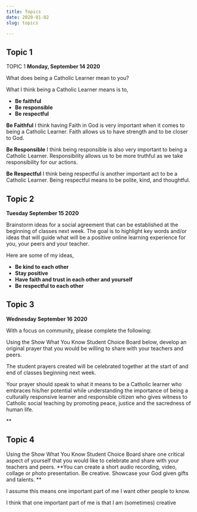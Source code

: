 ```yaml
---
title: Topics
date: 2020-01-02
slug: topics

---
```

## Topic 1
TOPIC 1
**Monday, September 14 2020**

What does being a Catholic Learner mean to you?

What I think being a Catholic Learner means is to,

* **Be faithful**
* **Be responsible**
* **Be respectful**

**Be Faithful**
I think having Faith in God is very important when it comes to being a Catholic Learner. Faith allows us to have strength and to be closer to God.

**Be Responsible**
I think being responsible is also very important to being a Catholic Learner.
Responsibility allows us to be more truthful as we take responsibility for our actions.

**Be Respectful**
I think being respectful is another important act to be a Catholic Learner.
Being respectful means to be polite, kind, and thoughtful.


## Topic 2

**Tuesday September 15 2020**

Brainstorm ideas for a social agreement that can be established at the beginning of classes next week. The goal is to highlight key words and/or ideas that will guide what will be a positive online learning experience for you, your peers and your teacher. 

Here are some of my ideas,

* **Be kind to each other**
* **Stay positive** 
* **Have faith and trust in each other and yourself**
* **Be respectful to each other**


## Topic 3

**Wednesday September 16 2020**


With a focus on community, please complete the following:

Using the Show What You Know Student Choice Board below, develop an original prayer that you would be willing to share with your teachers and peers. 

The student prayers created will be celebrated together at the start of and end of classes beginning next week. 

Your prayer should speak to what it means to be a Catholic learner who embraces his/her potential while understanding the importance of being a culturally responsive learner and responsible citizen who gives witness to Catholic social teaching by promoting peace, justice and the sacredness of human life.

**

## Topic 4

Using the Show What You Know Student Choice Board share one critical aspect of yourself that you would like to celebrate and share with your teachers and peers. **You can create a short audio recording, video, collage or photo presentation. Be creative. Showcase your God given gifts and talents. **


I assume this means one important part of me I want other people to know.

I think that one important part of me is that I am (sometimes) creative



